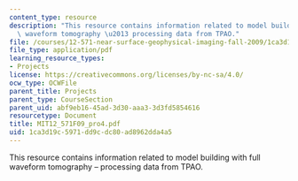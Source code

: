 ```yaml
---
content_type: resource
description: "This resource contains information related to model building with full\
  \ waveform tomography \u2013 processing data from TPAO."
file: /courses/12-571-near-surface-geophysical-imaging-fall-2009/1ca3d19c5971dd9cdc80ad8962dda4a5_MIT12_571F09_pro4.pdf
file_type: application/pdf
learning_resource_types:
- Projects
license: https://creativecommons.org/licenses/by-nc-sa/4.0/
ocw_type: OCWFile
parent_title: Projects
parent_type: CourseSection
parent_uid: abf9eb16-45ad-3d30-aaa3-3d3fd5854616
resourcetype: Document
title: MIT12_571F09_pro4.pdf
uid: 1ca3d19c-5971-dd9c-dc80-ad8962dda4a5
---
```

This resource contains information related to model building with full waveform tomography – processing data from TPAO.